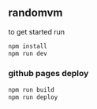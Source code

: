 ## randomvm

to get started run

```bash
npm install
npm run dev
```

### github pages deploy

```bash
npm run build
npm run deploy
```
